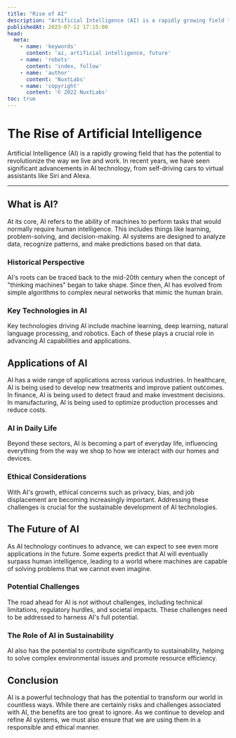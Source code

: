 ```yaml
---
title: "Rise of AI"
description: "Artificial Intelligence (AI) is a rapidly growing field that has the potential to revolutionize the way we live and work."
publishedAt: 2023-07-12 17:15:00
head:
  meta:
    - name: 'keywords'
      content: 'ai, artificial intelligence, future'
    - name: 'robots'
      content: 'index, follow'
    - name: 'author'
      content: 'NuxtLabs'
    - name: 'copyright'
      content: '© 2022 NuxtLabs'
toc: true
---
```


# The Rise of Artificial Intelligence

Artificial Intelligence (AI) is a rapidly growing field that has the potential to revolutionize the way we live and work. In recent years, we have seen significant advancements in AI technology, from self-driving cars to virtual assistants like Siri and Alexa.

---
## What is AI?

At its core, AI refers to the ability of machines to perform tasks that would normally require human intelligence. This includes things like learning, problem-solving, and decision-making. AI systems are designed to analyze data, recognize patterns, and make predictions based on that data.

### Historical Perspective
AI's roots can be traced back to the mid-20th century when the concept of "thinking machines" began to take shape. Since then, AI has evolved from simple algorithms to complex neural networks that mimic the human brain.

### Key Technologies in AI
Key technologies driving AI include machine learning, deep learning, natural language processing, and robotics. Each of these plays a crucial role in advancing AI capabilities and applications.

## Applications of AI

AI has a wide range of applications across various industries. In healthcare, AI is being used to develop new treatments and improve patient outcomes. In finance, AI is being used to detect fraud and make investment decisions. In manufacturing, AI is being used to optimize production processes and reduce costs.

### AI in Daily Life
Beyond these sectors, AI is becoming a part of everyday life, influencing everything from the way we shop to how we interact with our homes and devices.

### Ethical Considerations
With AI's growth, ethical concerns such as privacy, bias, and job displacement are becoming increasingly important. Addressing these challenges is crucial for the sustainable development of AI technologies.

## The Future of AI

As AI technology continues to advance, we can expect to see even more applications in the future. Some experts predict that AI will eventually surpass human intelligence, leading to a world where machines are capable of solving problems that we cannot even imagine.

### Potential Challenges
The road ahead for AI is not without challenges, including technical limitations, regulatory hurdles, and societal impacts. These challenges need to be addressed to harness AI's full potential.

### The Role of AI in Sustainability
AI also has the potential to contribute significantly to sustainability, helping to solve complex environmental issues and promote resource efficiency.

## Conclusion

AI is a powerful technology that has the potential to transform our world in countless ways. While there are certainly risks and challenges associated with AI, the benefits are too great to ignore. As we continue to develop and refine AI systems, we must also ensure that we are using them in a responsible and ethical manner.

